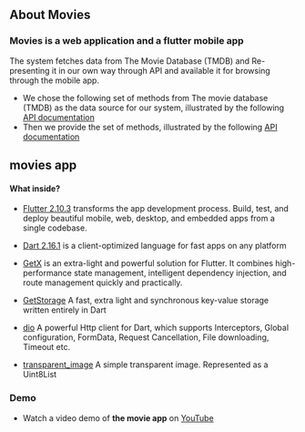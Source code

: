 ## About Movies

### Movies is a web application and a flutter mobile app
The system fetches data from The Movie Database (TMDB) and Re-presenting it in our own way through API and available it for browsing through the mobile app.

- We chose the following set of methods from The movie database (TMDB) as the data source for our system, illustrated by the following [API documentation](https://documenter.getpostman.com/view/17453126/UyrAFHK2)
- Then we provide the set of methods, illustrated by the following [API documentation](https://documenter.getpostman.com/view/17453126/UyrAFcZf)

## movies app

#### What inside?

- [Flutter 2.10.3](https://flutter.dev) transforms the app development process. Build, test, and deploy beautiful mobile, web, desktop, and embedded apps from a single codebase.

- [Dart 2.16.1](https://dart.dev) is a client-optimized language for fast apps on any platform

- [GetX](https://pub.dev/packages/get) is an extra-light and powerful solution for Flutter. It combines high-performance state management, intelligent dependency injection, and route management quickly and practically.

- [GetStorage](https://pub.dev/packages/get_storage) A fast, extra light and synchronous key-value storage written entirely in Dart
 
- [dio](https://pub.dev/packages/dio) A powerful Http client for Dart, which supports Interceptors, Global configuration, FormData, Request Cancellation, File downloading, Timeout etc.

- [transparent_image](https://pub.dev/packages/transparent_image) A simple transparent image. Represented as a Uint8List

### Demo
- Watch a video demo of **the movie app** on [YouTube](https://youtu.be/QoCqgsa7xok)
